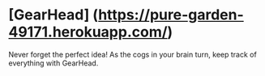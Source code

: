 # [GearHead] (https://pure-garden-49171.herokuapp.com/)

Never forget the perfect idea! As the cogs in your brain turn, keep track of everything with GearHead. 
